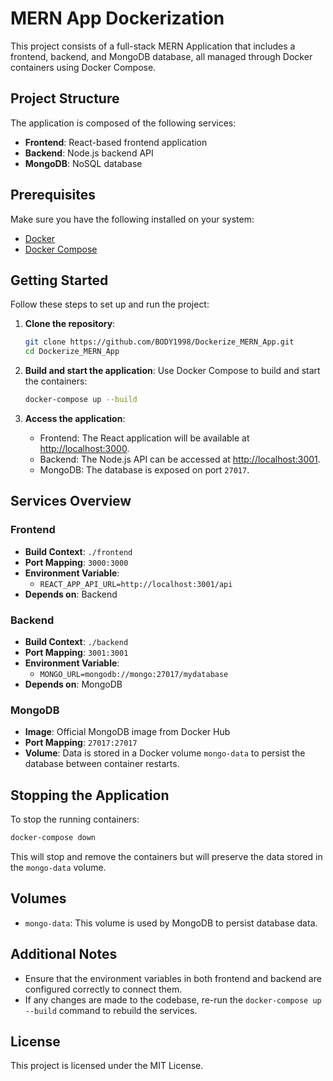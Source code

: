 # MERN App Dockerization

This project consists of a full-stack MERN Application that includes a frontend, backend, and MongoDB database, all managed through Docker containers using Docker Compose.

## Project Structure

The application is composed of the following services:

- **Frontend**: React-based frontend application
- **Backend**: Node.js backend API
- **MongoDB**: NoSQL database

## Prerequisites

Make sure you have the following installed on your system:

- [Docker](https://docs.docker.com/get-docker/)
- [Docker Compose](https://docs.docker.com/compose/install/)

## Getting Started

Follow these steps to set up and run the project:

1. **Clone the repository**:
    ```bash
    git clone https://github.com/BODY1998/Dockerize_MERN_App.git
    cd Dockerize_MERN_App
    ```

2. **Build and start the application**:
    Use Docker Compose to build and start the containers:
    ```bash
    docker-compose up --build
    ```

3. **Access the application**:
    - Frontend: The React application will be available at [http://localhost:3000](http://localhost:3000).
    - Backend: The Node.js API can be accessed at [http://localhost:3001](http://localhost:3001).
    - MongoDB: The database is exposed on port `27017`.

## Services Overview

### Frontend

- **Build Context**: `./frontend`
- **Port Mapping**: `3000:3000`
- **Environment Variable**: 
    - `REACT_APP_API_URL=http://localhost:3001/api`
- **Depends on**: Backend

### Backend

- **Build Context**: `./backend`
- **Port Mapping**: `3001:3001`
- **Environment Variable**: 
    - `MONGO_URL=mongodb://mongo:27017/mydatabase`
- **Depends on**: MongoDB

### MongoDB

- **Image**: Official MongoDB image from Docker Hub
- **Port Mapping**: `27017:27017`
- **Volume**: Data is stored in a Docker volume `mongo-data` to persist the database between container restarts.

## Stopping the Application

To stop the running containers:

```bash
docker-compose down
```
This will stop and remove the containers but will preserve the data stored in the `mongo-data` volume.

Volumes
-------

-   `mongo-data`: This volume is used by MongoDB to persist database data.

Additional Notes
----------------

-   Ensure that the environment variables in both frontend and backend are configured correctly to connect them.
-   If any changes are made to the codebase, re-run the `docker-compose up --build` command to rebuild the services.

License
-------

This project is licensed under the MIT License.
